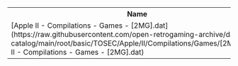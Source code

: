 <table>
<tr><th>Name</th><th>Size</th></tr>
<tr><td>
[Apple II - Compilations - Games - [2MG].dat](https://raw.githubusercontent.com/open-retrogaming-archive/dat-catalog/main/root/basic/TOSEC/Apple/II/Compilations/Games/[2MG]/Apple II - Compilations - Games - [2MG].dat)
</td><td>4882</td></tr>
</table>
